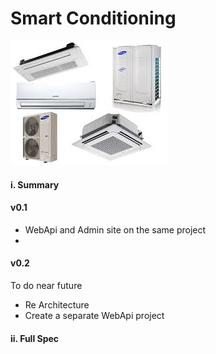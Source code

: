 # Smart Conditioning
![Conditioning Device](Admin/wwwroot/img/conditioningDevice.jpg)

#### i. Summary

#### v0.1
- WebApi and Admin site on the same project
- 

#### v0.2
To do near future
- Re Architecture
- Create a separate WebApi project

#### ii. Full Spec

